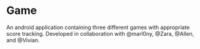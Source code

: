 # Game
An android application containing three different games with appropriate score tracking. Developed in collaboration with @marl0ny, @Zara, @Allen, and @Vivian. 

